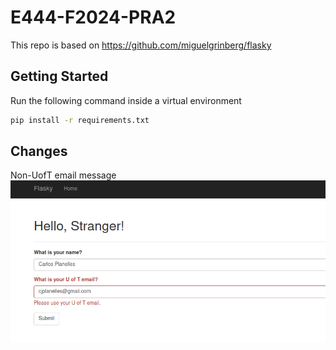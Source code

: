 # E444-F2024-PRA2

This repo is based on
https://github.com/miguelgrinberg/flasky

## Getting Started
Run the following command inside a virtual environment
```sh
pip install -r requirements.txt
```

## Changes
Non-UofT email message
![Non-UofT email message](/assets/img/uoft-email-validation.png)
